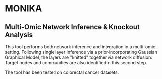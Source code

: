 # MONIKA
## Multi-Omic Network Inference & Knockout Analysis
This tool performs both network inference and integration in a multi-omic setting. Following single layer inference via a prior-incorporating Gaussian Graphical Model, the layers are "knitted" together via network diffusion. 
Target nodes and communities are also identified in this second step.

The tool has been tested on colorectal cancer datasets.
